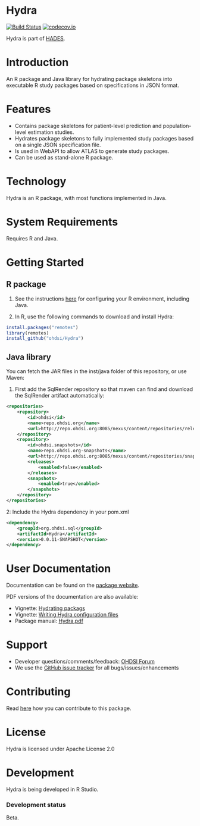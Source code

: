 Hydra
=====

[![Build Status](https://github.com/OHDSI/Hydra/workflows/R-CMD-check/badge.svg)](https://github.com/OHDSI/Hydra/actions?query=workflow%3AR-CMD-check)
[![codecov.io](https://codecov.io/github/OHDSI/Hydra/coverage.svg?branch=main)](https://codecov.io/github/OHDSI/Hydra?branch=main)

Hydra is part of [HADES](https://ohdsi.github.io/Hades).

Introduction
============
An R package and Java library for hydrating package skeletons into executable R study packages based on specifications in JSON format.

Features
========
- Contains package skeletons for patient-level prediction and population-level estimation studies.
- Hydrates package skeletons to fully implemented study packages based on a single JSON specification file.
- Is used in WebAPI to allow ATLAS to generate study packages.
- Can be used as stand-alone R package.

Technology
==========
Hydra is an R package, with most functions implemented in Java.

System Requirements
===================
Requires R and Java.

Getting Started
===============

## R package

1. See the instructions [here](https://ohdsi.github.io/Hades/rSetup.html) for configuring your R environment, including Java.

2. In R, use the following commands to download and install Hydra:

  ```r
  install.packages("remotes")
  library(remotes)
  install_github("ohdsi/Hydra") 
  ```

## Java library

You can fetch the JAR files in the inst/java folder of this repository, or use Maven:

1. First add the SqlRender repository so that maven can find and download the SqlRender artifact automatically:
```xml
<repositories>
	<repository>
		<id>ohdsi</id>
		<name>repo.ohdsi.org</name>
		<url>http://repo.ohdsi.org:8085/nexus/content/repositories/releases</url>
	</repository>
	<repository>
		<id>ohdsi.snapshots</id>
		<name>repo.ohdsi.org-snapshots</name>
		<url>http://repo.ohdsi.org:8085/nexus/content/repositories/snapshots</url>
		<releases>
			<enabled>false</enabled>
		</releases>
		<snapshots>
			<enabled>true</enabled>
		</snapshots>
	</repository>
</repositories>
```
2: Include the Hydra dependency in your pom.xml
```xml
<dependency>
	<groupId>org.ohdsi.sql</groupId>
	<artifactId>Hydra</artifactId>
	<version>0.0.11-SNAPSHOT</version>
</dependency>
```
User Documentation
==================
Documentation can be found on the [package website](https://ohdsi.github.io/Hydra).

PDF versions of the documentation are also available:
* Vignette: [Hydrating packags](https://raw.githubusercontent.com/OHDSI/Hydra/main/inst/doc/HydratingPackages.pdf)
* Vignette: [Writing Hydra configuration files](https://raw.githubusercontent.com/OHDSI/Hydra/main/inst/doc/WritingHydraConfigs.pdf)
* Package manual: [Hydra.pdf](https://raw.githubusercontent.com/OHDSI/Hydra/main/extras/Hydra.pdf) 

Support
=======
* Developer questions/comments/feedback: <a href="http://forums.ohdsi.org/c/developers">OHDSI Forum</a>
* We use the <a href="https://github.com/OHDSI/Hydra/issues">GitHub issue tracker</a> for all bugs/issues/enhancements
 
Contributing
============
Read [here](https://ohdsi.github.io/Hades/contribute.html) how you can contribute to this package.

License
=======
Hydra is licensed under Apache License 2.0

Development
===========
Hydra is being developed in R Studio.

### Development status

Beta.
